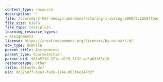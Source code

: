 ```yaml
---
content_type: resource
description: ''
file: /courses/2-007-design-and-manufacturing-i-spring-2009/9c2268ffbea3fa96124e055fee247d2f_48tooth.dxf
file_size: 62876
file_type: text/plain
learning_resource_types:
- Assignments
license: https://creativecommons.org/licenses/by-nc-sa/4.0/
ocw_type: OCWFile
parent_title: Assignments
parent_type: CourseSection
parent_uid: 987b571d-371a-d125-3132-ad5a63f05c18
resourcetype: Other
title: 48tooth.dxf
uid: 9c2268ff-bea3-fa96-124e-055fee247d2f
---
```

